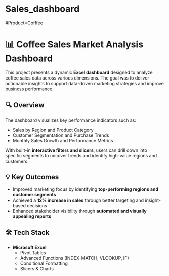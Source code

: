 # Sales_dashboard
#Product=Cofffee

# 📊 Coffee Sales Market Analysis Dashboard

This project presents a dynamic **Excel dashboard** designed to analyze coffee sales data across various dimensions. The goal was to deliver actionable insights to support data-driven marketing strategies and improve business performance.

## 🔍 Overview

The dashboard visualizes key performance indicators such as:

- Sales by Region and Product Category
- Customer Segmentation and Purchase Trends
- Monthly Sales Growth and Performance Metrics

With built-in **interactive filters and slicers**, users can drill down into specific segments to uncover trends and identify high-value regions and customers.

## 💡 Key Outcomes

- Improved marketing focus by identifying **top-performing regions and customer segments**
- Achieved a **12% increase in sales** through better targeting and insight-based decisions
- Enhanced stakeholder visibility through **automated and visually appealing reports**

## 🛠 Tech Stack

- **Microsoft Excel**  
  - Pivot Tables  
  - Advanced Functions (INDEX-MATCH, VLOOKUP, IF)  
  - Conditional Formatting  
  - Slicers & Charts
